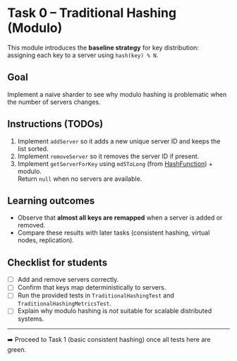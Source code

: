 # Task 0 – Traditional Hashing (Modulo)

This module introduces the **baseline strategy** for key distribution:  
assigning each key to a server using `hash(key) % N`.

## Goal

Implement a naive sharder to see why modulo hashing is problematic
when the number of servers changes.

## Instructions (TODOs)

1. Implement `addServer` so it adds a new unique server ID and keeps the list sorted.
2. Implement `removeServer` so it removes the server ID if present.
3. Implement `getServerForKey` using `md5ToLong` (from [HashFunction](../../hashing/HashFunction.kt)) + modulo.  
   Return `null` when no servers are available.

## Learning outcomes

- Observe that **almost all keys are remapped** when a server is added or removed.
- Compare these results with later tasks (consistent hashing, virtual nodes, replication).

## Checklist for students

- [ ] Add and remove servers correctly.
- [ ] Confirm that keys map deterministically to servers.
- [ ] Run the provided tests in `TraditionalHashingTest` and `TraditionalHashingMetricsTest`.
- [ ] Explain why modulo hashing is *not* suitable for scalable distributed systems.

---

➡️ Proceed to Task 1 (basic consistent hashing) once all tests here are green.
